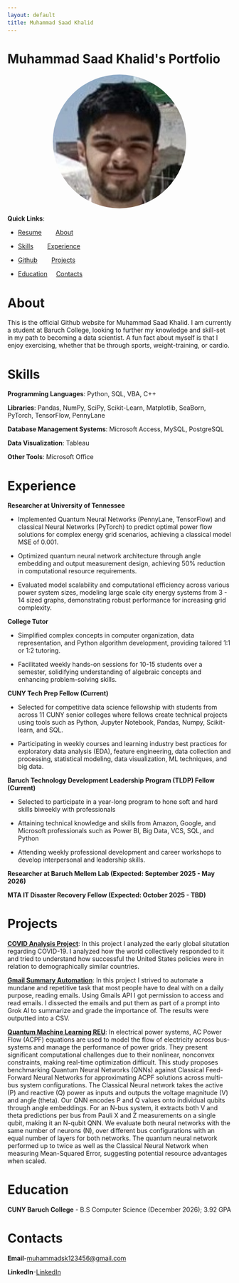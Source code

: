 ```yaml
---
layout: default
title: Muhammad Saad Khalid
---
```

# Muhammad Saad Khalid's Portfolio
<p align="center" width="100%"> 
  <img width="33%" 
       src="https://raw.githubusercontent.com/MSK59/MSK59.github.io/refs/heads/main/Portrait.jpg"
       style="width: 300px; height: 300px; object-fit: cover; border-radius: 50%; display: block; margin: 0 auto;"> 
</p>

**Quick Links**:
  
- [Resume](https://github.com/MSK59/MSK59.github.io/blob/main/Muhammad%20Khalid%20(AI)%20D26%20Resume.pdf)&nbsp;&nbsp;&nbsp;&nbsp;&nbsp;&nbsp;&nbsp;&nbsp;[About](#About)

- [Skills](#Skills)&nbsp;&nbsp;&nbsp;&nbsp;&nbsp;&nbsp;&nbsp;&nbsp;[Experience](#Experience)

- [Github](https://github.com/MSK59)&nbsp;&nbsp;&nbsp;&nbsp;&nbsp;&nbsp;&nbsp;&nbsp;[Projects](#Projects)

- [Education](#Education)&nbsp;&nbsp;&nbsp;&nbsp;&nbsp;[Contacts](#Contacts)

# About
This is the official Github website for Muhammad Saad Khalid. I am currently a student at Baruch College, looking to further my knowledge and skill-set in my path to becoming a data scientist. A fun fact about myself is that I enjoy exercising, whether that be through sports, weight-training, or cardio.

# Skills
**Programming Languages**: Python, SQL, VBA, C++

**Libraries**: Pandas, NumPy, SciPy, Scikit-Learn, Matplotlib, SeaBorn, PyTorch, TensorFlow, PennyLane

**Database Management Systems**: Microsoft Access, MySQL, PostgreSQL

**Data Visualization**: Tableau

**Other Tools**: Microsoft Office

# Experience
**Researcher at University of Tennessee** 

- Implemented Quantum Neural Networks (PennyLane, TensorFlow) and classical Neural Networks (PyTorch) to predict optimal power flow solutions for complex energy grid scenarios, achieving a classical model MSE of 0.001.

- Optimized quantum neural network architecture through angle embedding and output measurement design, achieving 50% reduction in computational resource requirements.

- Evaluated model scalability and computational efficiency across various power system sizes, modeling large scale city energy systems from 3 - 14 sized graphs, demonstrating robust performance for increasing grid complexity.

**College Tutor**                  

- Simplified complex concepts in computer organization, data representation, and Python algorithm development, providing tailored 1:1 or 1:2 tutoring.

- Facilitated weekly hands-on sessions for 10-15 students over a semester, solidifying understanding of algebraic concepts and enhancing problem-solving skills.

**CUNY Tech Prep Fellow (Current)** 

- Selected for competitive data science fellowship with students from across 11 CUNY senior colleges where fellows create technical projects using tools such as Python, Jupyter Notebook, Pandas, Numpy, Scikit-learn, and SQL.

- Participating in weekly courses and learning industry best practices for exploratory data analysis (EDA), feature engineering, data collection and processing, statistical modeling, data visualization, ML techniques, and big data.

**Baruch Technology Development Leadership Program (TLDP) Fellow (Current)**

- Selected to participate in a year-long program to hone soft and hard skills biweekly with professionals

- Attaining technical knowledge and skills from Amazon, Google, and Microsoft professionals such as Power BI, Big Data, VCS, SQL, and Python

- Attending weekly professional development and career workshops to develop interpersonal and leadership skills.

**Researcher at Baruch Mellem Lab (Expected: September 2025 - May 2026)**

**MTA IT Disaster Recovery Fellow (Expected: October 2025 - TBD)**

# Projects
[**COVID Analysis Project**](https://github.com/MSK59/COVIDAnalysis): In this project I analyzed the early global situtation regarding COVID-19. I analyzed how the world collectively responded to it and tried to understand how successful the United States policies were in relation to demographically similar countries. 

[**Gmail Summary Automation**](https://github.com/MSK59/Gmail_Summary_Automation): In this project I strived to automate a mundane and repetitive task that most people have to deal with on a daily purpose, reading emails. Using Gmails API I got permission to access and read emails. I dissected the emails and put them as part of a prompt into Grok AI to summarize and grade the importance of. The results were outputted into a CSV.

[**Quantum Machine Learning REU**](https://github.com/Vilcius/qnn_power_flow): In electrical power systems, AC Power Flow (ACPF) equations are used to model the flow of electricity across bus-systems and manage the performance of power grids. They present significant computational challenges due to their nonlinear, nonconvex constraints, making real-time optimization difficult. This study proposes benchmarking Quantum Neural Networks (QNNs) against Classical Feed-Forward Neural Networks for approximating ACPF solutions across multi-bus system configurations. The Classical Neural network takes the active (P) and reactive (Q) power as inputs and outputs the voltage magnitude (V) and angle (theta). Our QNN encodes P and Q values onto individual qubits through angle embeddings. For an N-bus system, it extracts both V and theta predictions per bus from Pauli X and Z measurements on a single qubit, making it an N-qubit QNN. We evaluate both neural networks with the same number of neurons (N), over different bus configurations with an equal number of layers for both networks. The quantum neural network performed up to twice as well as the Classical Neural Network when measuring Mean-Squared Error, suggesting potential resource advantages when scaled.

# Education
**CUNY Baruch College** - B.S Computer Science (December 2026); 3.92 GPA

# Contacts
**Email**-<a href="mailto:muhammadsk123456@gmail.com">muhammadsk123456@gmail.com</a>

**LinkedIn**-[LinkedIn](https://www.linkedin.com/in/muhammad-khalid-58bbb3281/)
